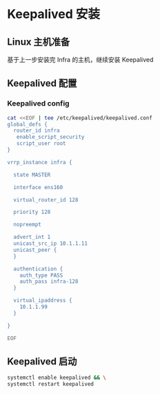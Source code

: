 # Keepalived 安装

## Linux 主机准备

基于上一步安装完 Infra 的主机，继续安装 Keepalived

## Keepalived 配置

### Keepalived config

```bash
cat <<EOF | tee /etc/keepalived/keepalived.conf
global_defs {
  router_id infra
   enable_script_security
   script_user root
}

vrrp_instance infra {

  state MASTER

  interface ens160

  virtual_router_id 128

  priority 128

  nopreempt

  advert_int 1
  unicast_src_ip 10.1.1.11
  unicast_peer {
  }

  authentication {
    auth_type PASS
    auth_pass infra-128
  }

  virtual_ipaddress {
    10.1.1.99
  }

}

EOF
```

## Keepalived 启动

```bash
systemctl enable keepalived && \
systemctl restart keepalived
```
